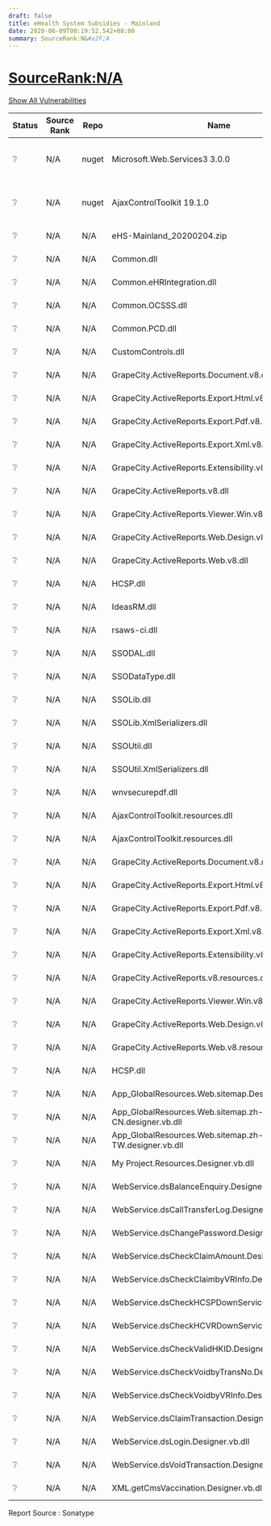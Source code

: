 ```yaml
---
draft: false
title: eHealth System Subsidies - Mainland
date: 2020-06-09T00:19:52.542+08:00
summary: SourceRank:N&#x2F;A
---
```


# <u>SourceRank:N&#x2F;A</u>

<a onclick="var x=document.getElementsByName('vulnerabilities');var y=[...x].filter(e=>e.style.display=='none').length==0?'none':'block';x.forEach(e=>e.style.display=y);this.innerHTML=y=='none'?'Show All Vulnerabilities':'Hide All Vulnerabilities'" href="javascript:void(0)">Show All Vulnerabilities</a>

| Status | Source<br/>Rank | Repo | Name | Vulnerabilities | Remarks |
| - | - | - | - | - | - |
|❔|N/A|nuget|Microsoft.Web.Services3 3.0.0|N/A|Unknown Repo<br/>by SonaType|
|❔|N/A|nuget|AjaxControlToolkit 19.1.0|N/A|Unknown Repo<br/>by SonaType|
|❔|N/A|N/A|eHS-Mainland_20200204.zip|N/A|Unknown component|
|❔|N/A|N/A|Common.dll|N/A|Unknown component|
|❔|N/A|N/A|Common.eHRIntegration.dll|N/A|Unknown component|
|❔|N/A|N/A|Common.OCSSS.dll|N/A|Unknown component|
|❔|N/A|N/A|Common.PCD.dll|N/A|Unknown component|
|❔|N/A|N/A|CustomControls.dll|N/A|Unknown component|
|❔|N/A|N/A|GrapeCity.ActiveReports.Document.v8.dll|N/A|Unknown component|
|❔|N/A|N/A|GrapeCity.ActiveReports.Export.Html.v8.dll|N/A|Unknown component|
|❔|N/A|N/A|GrapeCity.ActiveReports.Export.Pdf.v8.dll|N/A|Unknown component|
|❔|N/A|N/A|GrapeCity.ActiveReports.Export.Xml.v8.dll|N/A|Unknown component|
|❔|N/A|N/A|GrapeCity.ActiveReports.Extensibility.v8.dll|N/A|Unknown component|
|❔|N/A|N/A|GrapeCity.ActiveReports.v8.dll|N/A|Unknown component|
|❔|N/A|N/A|GrapeCity.ActiveReports.Viewer.Win.v8.dll|N/A|Unknown component|
|❔|N/A|N/A|GrapeCity.ActiveReports.Web.Design.v8.dll|N/A|Unknown component|
|❔|N/A|N/A|GrapeCity.ActiveReports.Web.v8.dll|N/A|Unknown component|
|❔|N/A|N/A|HCSP.dll|N/A|Unknown component|
|❔|N/A|N/A|IdeasRM.dll|N/A|Unknown component|
|❔|N/A|N/A|rsaws-ci.dll|N/A|Unknown component|
|❔|N/A|N/A|SSODAL.dll|N/A|Unknown component|
|❔|N/A|N/A|SSODataType.dll|N/A|Unknown component|
|❔|N/A|N/A|SSOLib.dll|N/A|Unknown component|
|❔|N/A|N/A|SSOLib.XmlSerializers.dll|N/A|Unknown component|
|❔|N/A|N/A|SSOUtil.dll|N/A|Unknown component|
|❔|N/A|N/A|SSOUtil.XmlSerializers.dll|N/A|Unknown component|
|❔|N/A|N/A|wnvsecurepdf.dll|N/A|Unknown component|
|❔|N/A|N/A|AjaxControlToolkit.resources.dll|N/A|Unknown component|
|❔|N/A|N/A|AjaxControlToolkit.resources.dll|N/A|Unknown component|
|❔|N/A|N/A|GrapeCity.ActiveReports.Document.v8.resources.dll|N/A|Unknown component|
|❔|N/A|N/A|GrapeCity.ActiveReports.Export.Html.v8.resources.dll|N/A|Unknown component|
|❔|N/A|N/A|GrapeCity.ActiveReports.Export.Pdf.v8.resources.dll|N/A|Unknown component|
|❔|N/A|N/A|GrapeCity.ActiveReports.Export.Xml.v8.resources.dll|N/A|Unknown component|
|❔|N/A|N/A|GrapeCity.ActiveReports.Extensibility.v8.resources.dll|N/A|Unknown component|
|❔|N/A|N/A|GrapeCity.ActiveReports.v8.resources.dll|N/A|Unknown component|
|❔|N/A|N/A|GrapeCity.ActiveReports.Viewer.Win.v8.resources.dll|N/A|Unknown component|
|❔|N/A|N/A|GrapeCity.ActiveReports.Web.Design.v8.resources.dll|N/A|Unknown component|
|❔|N/A|N/A|GrapeCity.ActiveReports.Web.v8.resources.dll|N/A|Unknown component|
|❔|N/A|N/A|HCSP.dll|N/A|Unknown component|
|❔|N/A|N/A|App_GlobalResources.Web.sitemap.Designer.vb.dll|N/A|Unknown component|
|❔|N/A|N/A|App_GlobalResources.Web.sitemap.zh-CN.designer.vb.dll|N/A|Unknown component|
|❔|N/A|N/A|App_GlobalResources.Web.sitemap.zh-TW.designer.vb.dll|N/A|Unknown component|
|❔|N/A|N/A|My Project.Resources.Designer.vb.dll|N/A|Unknown component|
|❔|N/A|N/A|WebService.dsBalanceEnquiry.Designer.vb.dll|N/A|Unknown component|
|❔|N/A|N/A|WebService.dsCallTransferLog.Designer.vb.dll|N/A|Unknown component|
|❔|N/A|N/A|WebService.dsChangePassword.Designer.vb.dll|N/A|Unknown component|
|❔|N/A|N/A|WebService.dsCheckClaimAmount.Designer.vb.dll|N/A|Unknown component|
|❔|N/A|N/A|WebService.dsCheckClaimbyVRInfo.Designer.vb.dll|N/A|Unknown component|
|❔|N/A|N/A|WebService.dsCheckHCSPDownService.Designer.vb.dll|N/A|Unknown component|
|❔|N/A|N/A|WebService.dsCheckHCVRDownService.Designer.vb.dll|N/A|Unknown component|
|❔|N/A|N/A|WebService.dsCheckValidHKID.Designer.vb.dll|N/A|Unknown component|
|❔|N/A|N/A|WebService.dsCheckVoidbyTransNo.Designer.vb.dll|N/A|Unknown component|
|❔|N/A|N/A|WebService.dsCheckVoidbyVRInfo.Designer.vb.dll|N/A|Unknown component|
|❔|N/A|N/A|WebService.dsClaimTransaction.Designer.vb.dll|N/A|Unknown component|
|❔|N/A|N/A|WebService.dsLogin.Designer.vb.dll|N/A|Unknown component|
|❔|N/A|N/A|WebService.dsVoidTransaction.Designer.vb.dll|N/A|Unknown component|
|❔|N/A|N/A|XML.getCmsVaccination.Designer.vb.dll|N/A|Unknown component|


Report Source : Sonatype
